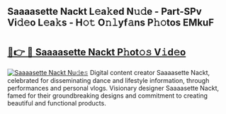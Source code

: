 ## Saaaasette Nackt L𝚎a𝚔ed N𝚞𝚍e - Part-SPv Vi𝚍𝚎o L𝚎a𝚔s - H𝚘𝚝 O𝚗𝚕yf𝚊ns P𝚑𝚘tos EMkuF

# <h2><a href="http://kf4snt.oniu.top/?m=Saaaasette+Nackt">🔗👉 🔴 Saaaasette Nackt P𝚑ot𝚘𝚜 V𝚒d𝚎o</a></h2>

[![Saaaasette Nackt Nu𝚍e𝚜](https://i.imgur.com/0qMVB7G.gif)](http://kf4snt.oniu.top/?m=Saaaasette+Nackt)
Digital content creator Saaaasette Nackt, celebrated for disseminating dance and lifestyle information, through performances and personal vlogs. Visionary designer Saaaasette Nackt, famed for their groundbreaking designs and commitment to creating beautiful and functional products.  
